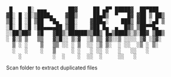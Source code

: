 <pre>

 █     █░ ▄▄▄       ██▓     ██ ▄█▀ █████▓  ██▀███  
▓█░ █ ░█░▒████▄    ▓██▒     ██▄█▒  ▀   █▓ ▓██ ▒ ██▒
▒█░ █ ░█ ▒██  ▀█▄  ▒██░    ▓███▄░    ███▒ ▓██ ░▄█ ▒
░█░ █ ░█ ░██▄▄▄▄██ ▒██░    ▓██ █▄  ▄  █▓▒ ▒██▀▀█▄  
░░██▒██▓  ▓█   ▓██▒░██████▒▒██▒ █▄▒████▒░▒░██▓ ▒██▒
░ ▓░▒ ▒   ▒▒   ▓▒█░░ ▒░▓  ░▒ ▒▒ ▓▒░░▒ ░░░░ ▒▓ ░▒▓░ 
  ▒ ░ ░    ▒   ▒▒ ░░ ░ ▒  ░░ ░▒ ▒░  ░ ░░  ░▒ ░ ▒░  
  ░   ░    ░   ▒     ░ ░   ░ ░░ ░   ░   ░░   ░     
    ░          ░  ░    ░  ░░  ░     ░░   ░      
</pre>


Scan folder to extract duplicated files
